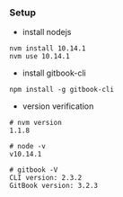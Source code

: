 ### Setup

- install nodejs

```shell
nvm install 10.14.1
nvm use 10.14.1
```

- install gitbook-cli

```shell
npm install -g gitbook-cli
```

- version verification

```shell
# nvm version
1.1.8

# node -v
v10.14.1

# gitbook -V
CLI version: 2.3.2
GitBook version: 3.2.3
```
